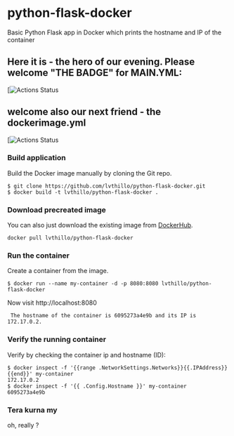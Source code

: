 # python-flask-docker
Basic Python Flask app in Docker which prints the hostname and IP of the container

## Here it is - the hero of our evening. Please welcome "THE BADGE" for MAIN.YML:
[![Actions Status](https://github.com/sylweltan/python-flask-docker/workflows/.github/workflows/main.yml/badge.svg)


## welcome also our next friend - the dockerimage.yml 
[![Actions Status](https://github.com/sylweltan/python-flask-docker/workflows/.github/workflows/dockerimage.yml/badge.svg)


### Build application
Build the Docker image manually by cloning the Git repo.
```
$ git clone https://github.com/lvthillo/python-flask-docker.git
$ docker build -t lvthillo/python-flask-docker .
```

### Download precreated image
You can also just download the existing image from [DockerHub](https://hub.docker.com/r/lvthillo/python-flask-docker/).
```
docker pull lvthillo/python-flask-docker
```

### Run the container
Create a container from the image.
```
$ docker run --name my-container -d -p 8080:8080 lvthillo/python-flask-docker
```

Now visit http://localhost:8080
```
 The hostname of the container is 6095273a4e9b and its IP is 172.17.0.2. 
```

### Verify the running container
Verify by checking the container ip and hostname (ID):
```
$ docker inspect -f '{{range .NetworkSettings.Networks}}{{.IPAddress}}{{end}}' my-container
172.17.0.2
$ docker inspect -f '{{ .Config.Hostname }}' my-container
6095273a4e9b
```

### Tera kurna my
oh, really ?
